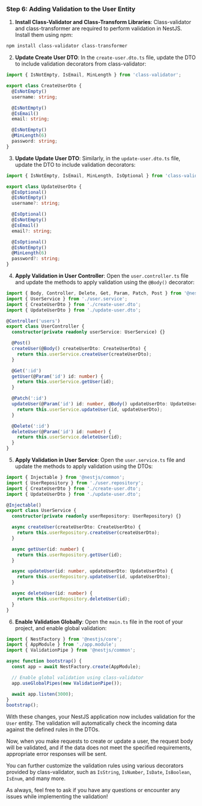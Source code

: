 ### Step 6: Adding Validation to the User Entity

1. **Install Class-Validator and Class-Transform Libraries**: Class-validator and class-transformer are required to perform validation in NestJS. Install them using npm:

```bash
npm install class-validator class-transformer
```

2. **Update Create User DTO**: In the `create-user.dto.ts` file, update the DTO to include validation decorators from class-validator:

```typescript
import { IsNotEmpty, IsEmail, MinLength } from 'class-validator';

export class CreateUserDto {
  @IsNotEmpty()
  username: string;

  @IsNotEmpty()
  @IsEmail()
  email: string;

  @IsNotEmpty()
  @MinLength(6)
  password: string;
}
```

3. **Update Update User DTO**: Similarly, in the `update-user.dto.ts` file, update the DTO to include validation decorators:

```typescript
import { IsNotEmpty, IsEmail, MinLength, IsOptional } from 'class-validator';

export class UpdateUserDto {
  @IsOptional()
  @IsNotEmpty()
  username?: string;

  @IsOptional()
  @IsNotEmpty()
  @IsEmail()
  email?: string;

  @IsOptional()
  @IsNotEmpty()
  @MinLength(6)
  password?: string;
}
```

4. **Apply Validation in User Controller**: Open the `user.controller.ts` file and update the methods to apply validation using the `@Body()` decorator:

```typescript
import { Body, Controller, Delete, Get, Param, Patch, Post } from '@nestjs/common';
import { UserService } from './user.service';
import { CreateUserDto } from './create-user.dto';
import { UpdateUserDto } from './update-user.dto';

@Controller('users')
export class UserController {
  constructor(private readonly userService: UserService) {}

  @Post()
  createUser(@Body() createUserDto: CreateUserDto) {
    return this.userService.createUser(createUserDto);
  }

  @Get(':id')
  getUser(@Param('id') id: number) {
    return this.userService.getUser(id);
  }

  @Patch(':id')
  updateUser(@Param('id') id: number, @Body() updateUserDto: UpdateUserDto) {
    return this.userService.updateUser(id, updateUserDto);
  }

  @Delete(':id')
  deleteUser(@Param('id') id: number) {
    return this.userService.deleteUser(id);
  }
}
```

5. **Apply Validation in User Service**: Open the `user.service.ts` file and update the methods to apply validation using the DTOs:

```typescript
import { Injectable } from '@nestjs/common';
import { UserRepository } from './user.repository';
import { CreateUserDto } from './create-user.dto';
import { UpdateUserDto } from './update-user.dto';

@Injectable()
export class UserService {
  constructor(private readonly userRepository: UserRepository) {}

  async createUser(createUserDto: CreateUserDto) {
    return this.userRepository.createUser(createUserDto);
  }

  async getUser(id: number) {
    return this.userRepository.getUser(id);
  }

  async updateUser(id: number, updateUserDto: UpdateUserDto) {
    return this.userRepository.updateUser(id, updateUserDto);
  }

  async deleteUser(id: number) {
    return this.userRepository.deleteUser(id);
  }
}
```

6. **Enable Validation Globally**: Open the `main.ts` file in the root of your project, and enable global validation:

```typescript
import { NestFactory } from '@nestjs/core';
import { AppModule } from './app.module';
import { ValidationPipe } from '@nestjs/common';

async function bootstrap() {
  const app = await NestFactory.create(AppModule);

  // Enable global validation using class-validator
  app.useGlobalPipes(new ValidationPipe());

  await app.listen(3000);
}
bootstrap();
```

With these changes, your NestJS application now includes validation for the `User` entity. The validation will automatically check the incoming data against the defined rules in the DTOs.

Now, when you make requests to create or update a user, the request body will be validated, and if the data does not meet the specified requirements, appropriate error responses will be sent.

You can further customize the validation rules using various decorators provided by class-validator, such as `IsString`, `IsNumber`, `IsDate`, `IsBoolean`, `IsEnum`, and many more.

As always, feel free to ask if you have any questions or encounter any issues while implementing the validation!